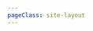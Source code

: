 ```yaml
---
pageClass: site-layout
---
```


<SiteList v-for="model in siteData" :key="model.title" :title="model.title" :data="model.items" />
<script setup>
// 网址导航页面的数据
import siteData from "./data/framework.js";
</script>